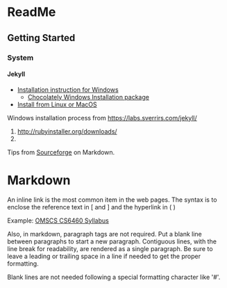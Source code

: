 # ReadMe

## Getting Started

### System

#### Jekyll

* [Installation instruction for Windows](https://jekyllrb.com/docs/windows/)
    * [Chocolately Windows Installation package](https://chocolatey.org/install)
* [Install from Linux or MacOS](https://jekyllrb.com/docs/installation/)

Windows installation process from https://labs.sverrirs.com/jekyll/

1. http://rubyinstaller.org/downloads/
2.


Tips from [Sourceforge](https://sourceforge.net/p/anacondapython/discussion/markdown_syntax) on Markdown.

# Markdown
An inline link is the most common item in the web pages.  The syntax is to enclose the reference text in [ and ] and the hyperlink in ( )

Example: [OMSCS CS6460 Syllabus]()

Also, in markdown, paragraph tags are not required.  Put a blank line
between paragraphs to start a new paragraph.  Contiguous lines, with the
line break for readability, are rendered as a single paragraph.  Be sure
 to leave a leading or trailing space in a line if needed to get the
 proper formatting.

Blank lines are not needed following a special formatting character like '#'.

